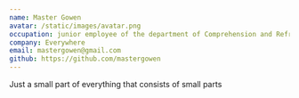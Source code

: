 ```yaml
---
name: Master Gowen
avatar: /static/images/avatar.png
occupation: junior employee of the department of Comprehension and Refraction of Existence
company: Everywhere
email: mastergowen@gmail.com
github: https://github.com/mastergowen
---
```


Just a small part of everything that consists of small parts